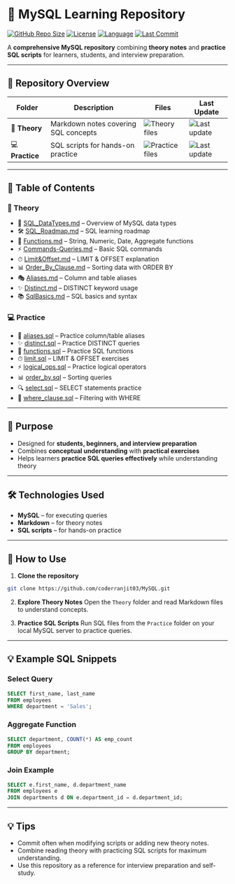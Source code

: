 # 🐬 MySQL Learning Repository

[![GitHub Repo Size](https://img.shields.io/github/repo-size/<your-username>/MySQL)](https://github.com/<your-username>/MySQL)
[![License](https://img.shields.io/badge/license-MIT-green)](LICENSE)
[![Language](https://img.shields.io/badge/Language-SQL-blue)](https://www.mysql.com/)
[![Last Commit](https://img.shields.io/github/last-commit/<your-username>/MySQL)](https://github.com/<your-username>/MySQL)

A **comprehensive MySQL repository** combining **theory notes** and **practice SQL scripts** for learners, students, and interview preparation.

---

## 📂 Repository Overview

| Folder          | Description                          | Files                                                              | Last Update                                                                                    |
| --------------- | ------------------------------------ | ------------------------------------------------------------------ | ---------------------------------------------------------------------------------------------- |
| 📝 **Theory**   | Markdown notes covering SQL concepts | ![Theory files](https://img.shields.io/badge/files-10-brightgreen) | ![Last update](https://img.shields.io/github/last-commit/<your-username>/MySQL?label=Theory)   |
| 💻 **Practice** | SQL scripts for hands-on practice    | ![Practice files](https://img.shields.io/badge/files-8-blue)       | ![Last update](https://img.shields.io/github/last-commit/<your-username>/MySQL?label=Practice) |

---

## 📖 Table of Contents

### **📝 Theory**

* 🧩 [SQL\_DataTypes.md](Theory/SQL_DataTypes.md) – Overview of MySQL data types
* 🛠 [SQL\_Roadmap.md](Theory/SQL_Roadmap.md) – SQL learning roadmap
* 🔣 [Functions.md](Theory/functions.md) – String, Numeric, Date, Aggregate functions
* ⚡ [Commands-Queries.md](Theory/Commands-Queries.md) – Basic SQL commands
* ⏱ [Limit\&Offset.md](Theory/Limit&Offset.md) – LIMIT & OFFSET explanation
* 📊 [Order\_By\_Clause.md](Theory/Order_By_Clause.md) – Sorting data with ORDER BY
* 🎭 [Aliases.md](Theory/Aliases.md) – Column and table aliases
* ✨ [Distinct.md](Theory/distinct.md) – DISTINCT keyword usage
* 📚 [SqlBasics.md](Theory/SqlBasics.md) – SQL basics and syntax

### **💻 Practice**

* 🧩 [aliases.sql](Practice/aliases.sql) – Practice column/table aliases
* ✨ [distinct.sql](Practice/distinct.sql) – Practice DISTINCT queries
* 🔣 [functions.sql](Practice/functions.sql) – Practice SQL functions
* ⏱ [limit.sql](Practice/limit.sql) – LIMIT & OFFSET exercises
* ⚡ [logical\_ops.sql](Practice/logical_ops.sql) – Practice logical operators
* 📊 [order\_by.sql](Practice/oeder_by.sql) – Sorting queries
* 🔍 [select.sql](Practice/select.sql) – SELECT statements practice
* 🎯 [where\_clause.sql](Practice/where_clause.sql) – Filtering with WHERE

---

## 🎯 Purpose

* Designed for **students, beginners, and interview preparation**
* Combines **conceptual understanding** with **practical exercises**
* Helps learners **practice SQL queries effectively** while understanding theory

---

## 🛠 Technologies Used

* **MySQL** – for executing queries
* **Markdown** – for theory notes
* **SQL scripts** – for hands-on practice

---

## 🚀 How to Use

1. **Clone the repository**

```bash
git clone https://github.com/coderranjit03/MySQL.git
```

2. **Explore Theory Notes**
   Open the `Theory` folder and read Markdown files to understand concepts.

3. **Practice SQL Scripts**
   Run SQL files from the `Practice` folder on your local MySQL server to practice queries.

---

## 💡 Example SQL Snippets

### **Select Query**

```sql
SELECT first_name, last_name
FROM employees
WHERE department = 'Sales';
```

### **Aggregate Function**

```sql
SELECT department, COUNT(*) AS emp_count
FROM employees
GROUP BY department;
```

### **Join Example**

```sql
SELECT e.first_name, d.department_name
FROM employees e
JOIN departments d ON e.department_id = d.department_id;
```

---

## 💡 Tips

* Commit often when modifying scripts or adding new theory notes.
* Combine reading theory with practicing SQL scripts for maximum understanding.
* Use this repository as a reference for interview preparation and self-study.

